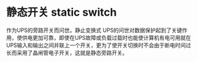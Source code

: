 # 静态开关 static switch
作为UPS的旁路开关而问世。静止变换式 UPS的问世对数据保护起到了关键作用，使供电更加可靠，即使在UPS故障或负载过载时也能使计算机有电可用就在UPS输入和输出之间并联上一个开关，更为了使开关切换时不会由于断电时间过长而采用了晶闸管电子开关，这就是静态旁路开关。

